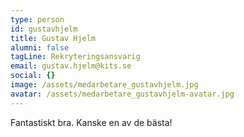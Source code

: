 ```yaml
---
type: person
id: gustavhjelm
title: Gustav Hjelm
alumni: false
tagLine: Rekryteringsansvarig
email: gustav.hjelm@kits.se
social: {}
image: /assets/medarbetare_gustavhjelm.jpg
avatar: /assets/medarbetare_gustavhjelm-avatar.jpg
---
```


Fantastiskt bra. Kanske en av de bästa!

